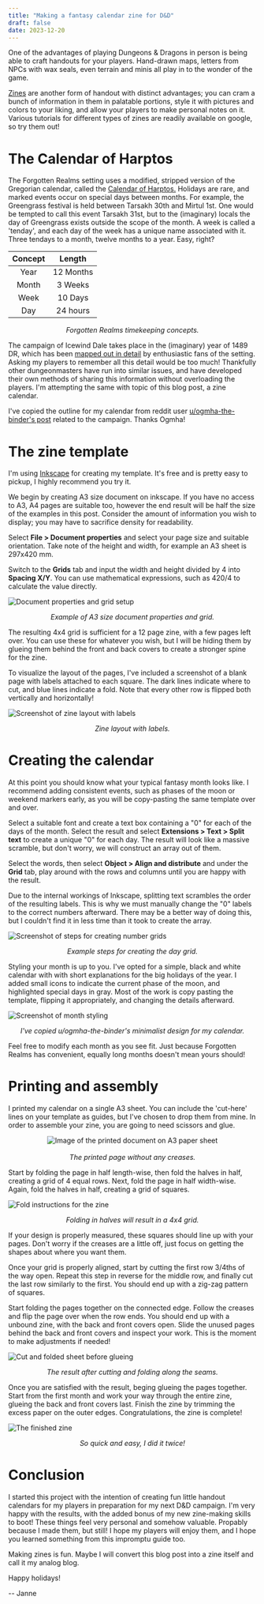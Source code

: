 ```yaml
---
title: "Making a fantasy calendar zine for D&D"
draft: false
date: 2023-12-20
---
```


One of the advantages of playing Dungeons & Dragons in person is being able to craft handouts for your players. Hand-drawn maps, letters from NPCs with wax seals, even terrain and minis all play in to the wonder of the game.

[Zines](https://en.wikipedia.org/wiki/Zine) are another form of handout with distinct advantages; you can cram a bunch of information in them in palatable portions, style it with pictures and colors to your liking, and allow your players to make personal notes on it. Various tutorials for different types of zines are readily available on google, so try them out!

# The Calendar of Harptos

The Forgotten Realms setting uses a modified, stripped version of the Gregorian calendar, called the [Calendar of Harptos.](https://forgottenrealms.fandom.com/wiki/Calendar_of_Harptos)
Holidays are rare, and marked events occur on special days between months. For example, the Greengrass festival is held between Tarsakh 30th and Mirtul 1st. One would be tempted to call this event Tarsakh 31st, but to the (imaginary) locals the day of Greengrass exists outside the scope of the month. A week is called a 'tenday', and each day of the week has a unique name associated with it. Three tendays to a month, twelve months to a year. Easy, right?

| Concept |  Length   |
| :-----: | :-------: |
|  Year   | 12 Months |
|  Month  |  3 Weeks  |
|  Week   |  10 Days  |
|   Day   | 24 hours  |

<i><center>Forgotten Realms timekeeping concepts.</center></i>

The campaign of Icewind Dale takes place in the (imaginary) year of 1489 DR, which has been [mapped out in detail](https://forgottenrealms.fandom.com/wiki/1489_DR) by enthusiastic fans of the setting. Asking my players to remember all this detail would be too much! Thankfully other dungeonmasters have run into similar issues, and have developed their own methods of sharing this information without overloading the players. I'm attempting the same with topic of this blog post, a zine calendar.

I've copied the outline for my calendar from reddit user [u/ogmha-the-binder's post](https://www.reddit.com/r/rimeofthefrostmaiden/comments/lpboob/calendar_of_icewind_dale/) related to the campaign. Thanks Ogmha!

# The zine template

I'm using [Inkscape](https://inkscape.org/) for creating my template. It's free and is pretty easy to pickup, I highly recommend you try it.

We begin by creating A3 size document on inkscape. If you have no access to A3, A4 pages are suitable too, however the end result will be half the size of the examples in this post. Consider the amount of information you wish to display; you may have to sacrifice density for readability.

Select **File > Document properties** and select your page size and suitable orientation. Take note of the height and width, for example an A3 sheet is 297x420 mm.

Switch to the **Grids** tab and input the width and height divided by 4 into **Spacing X/Y**. You can use mathematical expressions, such as 420/4 to calculate the value directly.

![Document properties and grid setup](zine_setup.png)
<i><center>Example of A3 size document properties and grid.</center></i>

The resulting 4x4 grid is sufficient for a 12 page zine, with a few pages left over. You can use these for whatever you wish, but I will be hiding them by glueing them behind the front and back covers to create a stronger spine for the zine.

To visualize the layout of the pages, I've included a screenshot of a blank page with labels attached to each square. The dark lines indicate where to cut, and blue lines indicate a fold. Note that every other row is flipped both vertically and horizontally!

![Screenshot of zine layout with labels](example_layout.png)
<i><center>Zine layout with labels.</center></i>

# Creating the calendar

At this point you should know what your typical fantasy month looks like. I recommend adding consistent events, such as phases of the moon or weekend markers early, as you will be copy-pasting the same template over and over.

Select a suitable font and create a text box containing a "0" for each of the days of the month. Select the result and select **Extensions > Text > Split text** to create a unique "0" for each day. The result will look like a massive scramble, but don't worry, we will construct an array out of them.

Select the words, then select **Object > Align and distribute** and under the **Grid** tab, play around with the rows and columns until you are happy with the result.

Due to the internal workings of Inkscape, splitting text scrambles the order of the resulting labels. This is why we must manually change the "0" labels to the correct numbers afterward. There may be a better way of doing this, but I couldn't find it in less time than it took to create the array.

![Screenshot of steps for creating number grids](number_grid.png)
<i><center>Example steps for creating the day grid.</center></i>

Styling your month is up to you. I've opted for a simple, black and white calendar with with short explanations for the big holidays of the year. I added small icons to indicate the current phase of the moon, and highlighted special days in gray. Most of the work is copy pasting the template, flipping it appropriately, and changing the details afterward.

![Screenshot of month styling](example_styling.png)
<i><center>I've copied u/ogmha-the-binder's minimalist design for my calendar.</center></i>

Feel free to modify each month as you see fit. Just because Forgotten Realms has convenient, equally long months doesn't mean yours should!

# Printing and assembly

I printed my calendar on a single A3 sheet. You can include the 'cut-here' lines on your template as guides, but I've chosen to drop them from mine. In order to assemble your zine, you are going to need scissors and glue.

<center><img src="no_creases.png" alt="Image of the printed document on A3 paper sheet"></center>
<br/>
<i><center>The printed page without any creases.</center></i>

Start by folding the page in half length-wise, then fold the halves in half, creating a grid of 4 equal rows. Next, fold the page in half width-wise. Again, fold the halves in half, creating a grid of squares.

![Fold instructions for the zine](folds.png)
<i><center>Folding in halves will result in a 4x4 grid.</center></i>

If your design is properly measured, these squares should line up with your pages. Don't worry if the creases are a little off, just focus on getting the shapes about where you want them.

Once your grid is properly aligned, start by cutting the first row 3/4ths of the way open. Repeat this step in reverse for the middle row, and finally cut the last row similarly to the first. You should end up with a zig-zag pattern of squares.

Start folding the pages together on the connected edge. Follow the creases and flip the page over when the row ends. You should end up with a unbound zine, with the back and front covers open. Slide the unused pages behind the back and front covers and inspect your work. This is the moment to make adjustments if needed!

![Cut and folded sheet before glueing](cut_and_fold.png)
<i><center>The result after cutting and folding along the seams.</center></i>

Once you are satisfied with the result, beging glueing the pages together. Start from the first month and work your way through the entire zine, glueing the back and front covers last. Finish the zine by trimming the excess paper on the outer edges. Congratulations, the zine is complete!

![The finished zine](finished_zine.png)
<i><center>So quick and easy, I did it twice!</center></i>

# Conclusion

I started this project with the intention of creating fun little handout calendars for my players in preparation for my next D&D campaign. I'm very happy with the results, with the added bonus of my new zine-making skills to boot! These things feel very personal and somehow valuable. Propably because I made them, but still! I hope my players will enjoy them, and I hope you learned something from this impromptu guide too.

Making zines is fun. Maybe I will convert this blog post into a zine itself and call it my analog blog.

Happy holidays!

-- Janne
